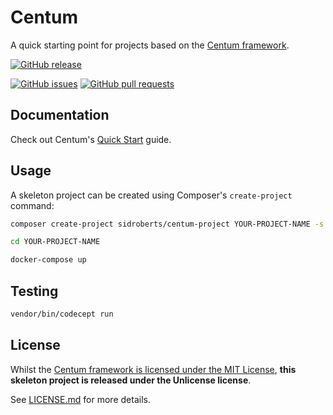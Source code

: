 # Centum

A quick starting point for projects based on the [Centum framework](https://github.com/SidRoberts/centum).



[![GitHub release](https://img.shields.io/github/release/SidRoberts/centum-project.svg?style=for-the-badge)]()

[![GitHub issues](https://img.shields.io/github/issues-raw/SidRoberts/centum-project.svg?style=for-the-badge)](https://github.com/SidRoberts/centum-project/issues)
[![GitHub pull requests](https://img.shields.io/github/issues-pr-raw/SidRoberts/centum-project.svg?style=for-the-badge)](https://github.com/SidRoberts/centum-project/pulls)



## Documentation

Check out Centum's [Quick Start](https://sidroberts.co.uk/centum/quick-start/) guide.



## Usage

A skeleton project can be created using Composer's `create-project` command:

```bash
composer create-project sidroberts/centum-project YOUR-PROJECT-NAME -s dev

cd YOUR-PROJECT-NAME

docker-compose up
```



## Testing

```bash
vendor/bin/codecept run
```



## License

Whilst the [Centum framework is licensed under the MIT License](https://github.com/SidRoberts/centum-project/blob/development/LICENSE.md), **this skeleton project is released under the Unlicense license**.

See [LICENSE.md](LICENSE.md) for more details.
